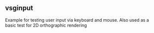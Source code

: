 ## vsginput

Example for testing user input via keyboard and mouse. Also used as a basic test for 2D orthographic rendering
